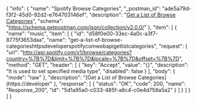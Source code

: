 {
  "info": {
    "name": "Spotify Browse Categories",
    "_postman_id": "ade5a79d-f3f2-45d0-92d2-e764703146ef",
    "description": "[Get a List of Browse Categories](https://developer.spotify.com/web-api/get-list-categories/)",
    "schema": "https://schema.getpostman.com/json/collection/v2.0.0/"
  },
  "item": [
    {
      "name": "music",
      "item": [
        {
          "id": "d58f0e00-33ec-4a0c-a3f7-8775f3653daa",
          "name": "get-a-list-of-browse-categorieshttpsdeveloperspotifycomwebapigetlistcategories",
          "request": {
            "url": "http://api.spotify.com/v1/browse/categories?country=%7B%7D&limit=%7B%7D&locale=%7B%7D&offset=%7B%7D",
            "method": "GET",
            "header": [
              {
                "key": "Accept",
                "value": "{}",
                "description": "It is used to set specified media type",
                "disabled": false
              }
            ],
            "body": {
              "mode": "raw"
            },
            "description": "[Get a List of Browse Categories](https://developer"
          },
          "response": [
            {
              "status": "OK",
              "code": 200,
              "name": "Response_200",
              "id": "5d1a95a0-c033-485f-a8c4-c0e4d758a5a2"
            }
          ]
        }
      ]
    }
  ]
}